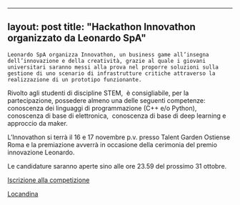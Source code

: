 
---
layout: post
title:  "Hackathon Innovathon organizzato da Leonardo SpA"
---
	Leonardo SpA organizza Innovathon, un business game all’insegna dell’innovazione e della creatività, grazie al quale i giovani universitari saranno messi alla prova nel proporre soluzioni sulla gestione di uno scenario di infrastrutture critiche attraverso la realizzazione di un prototipo funzionante. 

Rivolto agli studenti di discipline STEM,  è consigliabile, per la partecipazione, possedere almeno una delle seguenti competenze: conoscenza dei linguaggi di programmazione (C++ e/o Python),  conoscenza di base di elettronica,  conoscenza di base di deep learning e approccio da maker.  
 
L’Innovathon si terrà il 16 e 17 novembre p.v. presso Talent Garden Ostiense Roma e la premiazione avverrà in occasione della cerimonia del premio innovazione Leonardo.  
 
Le candidature saranno aperte sino alle ore 23.59 del prossimo 31 ottobre.

[Iscrizione alla competizione](https://www.leonardocompany.com/it/innovation/open-innovation/innovathon)

[Locandina](/media/Leonardo_Poster_Locandina_Innovathon.pdf)